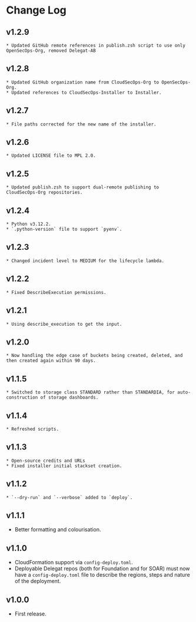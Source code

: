 # Change Log

## v1.2.9
    * Updated GitHub remote references in publish.zsh script to use only OpenSecOps-Org, removed Delegat-AB

## v1.2.8
    * Updated GitHub organization name from CloudSecOps-Org to OpenSecOps-Org.
    * Updated references to CloudSecOps-Installer to Installer.

## v1.2.7
    * File paths corrected for the new name of the installer.

## v1.2.6
    * Updated LICENSE file to MPL 2.0.

## v1.2.5
    * Updated publish.zsh to support dual-remote publishing to CloudSecOps-Org repositories.

## v1.2.4
    * Python v3.12.2.
    * `.python-version` file to support `pyenv`.

## v1.2.3
    * Changed incident level to MEDIUM for the lifecycle lambda.

## v1.2.2
    * Fixed DescribeExecution permissions.

## v1.2.1
    * Using describe_execution to get the input.

## v1.2.0
    * Now handling the edge case of buckets being created, deleted, and then created again within 90 days.

## v1.1.5
    * Switched to storage class STANDARD rather than STANDARDIA, for auto-construction of storage dashboards.

## v1.1.4
    * Refreshed scripts.

## v1.1.3
    * Open-source credits and URLs
    * Fixed installer initial stackset creation.

## v1.1.2
    * `--dry-run` and `--verbose` added to `deploy`.

## v1.1.1
* Better formatting and colourisation.

## v1.1.0
* CloudFormation support via `config-deploy.toml`.
* Deployable Delegat repos (both for Foundation and for SOAR) must now have a `config-deploy.toml` file
  to describe the regions, steps and nature of the deployment.

## v1.0.0
* First release.
